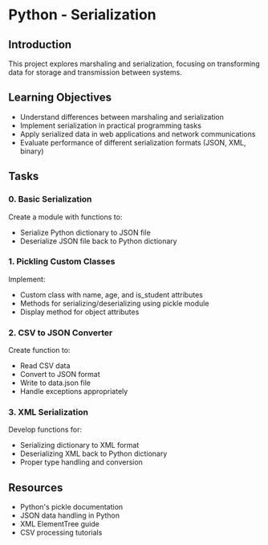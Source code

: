 # Python - Serialization

## Introduction
This project explores marshaling and serialization, focusing on transforming data for storage and transmission between systems.

## Learning Objectives
- Understand differences between marshaling and serialization
- Implement serialization in practical programming tasks
- Apply serialized data in web applications and network communications
- Evaluate performance of different serialization formats (JSON, XML, binary)

## Tasks

### 0. Basic Serialization
Create a module with functions to:
- Serialize Python dictionary to JSON file
- Deserialize JSON file back to Python dictionary

### 1. Pickling Custom Classes
Implement:
- Custom class with name, age, and is_student attributes
- Methods for serializing/deserializing using pickle module
- Display method for object attributes

### 2. CSV to JSON Converter
Create function to:
- Read CSV data
- Convert to JSON format
- Write to data.json file
- Handle exceptions appropriately

### 3. XML Serialization
Develop functions for:
- Serializing dictionary to XML format
- Deserializing XML back to Python dictionary
- Proper type handling and conversion

## Resources
- Python's pickle documentation
- JSON data handling in Python
- XML ElementTree guide
- CSV processing tutorials